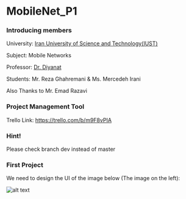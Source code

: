 # MobileNet_P1

### Introducing members

University: [Iran University of Science and Technology(IUST)](http://www.iust.ac.ir/en)

Subject: Mobile Networks

Professor: [Dr. Diyanat](https://its.iust.ac.ir/profile/adiyanat)

Students: Mr. Reza Ghahremani & Ms. Mercedeh Irani

Also Thanks to Mr. Emad Razavi

### Project Management Tool
Trello Link: https://trello.com/b/m9F8vPIA

### Hint!
Please check branch dev instead of master
### First Project 

We need to design the UI of the image below (The image on the left):

![alt text](https://s17.picofile.com/file/8429642292/pic.jpeg)
